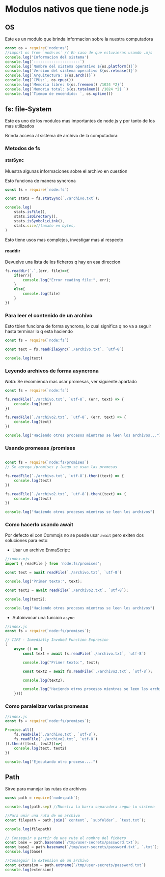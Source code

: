 # Modulos nativos que tiene node.js

## OS

Este es un modulo que brinda informacion sobre la nuestra computadora

```javascript
const os = require('node:os')
//import os from `node:os` // En caso de que estuvieras usando .mjs
console.log('Informacion del sistema')
console.log(`---------------------`)
console.log(`Nombre del sistema operativo ${os.platform()}`)
console.log(`Version del sistema operativo ${os.release()}`)
console.log(`Arquitectura: ${os.arch()}`)
console.log(`CPUs:`, os.cpus())
console.log(`Memoria libre: ${os.freemem() /1024 *2}`)
console.log(`Memoria total: ${os.totalmem() /1024 *2} `)
console.log(`Tiempo de encendido: `, os.uptime())
```

## fs: file-System

Este es uno de los modulos mas importantes de node.js y por tanto de los mas utilizados

Brinda acceso al sistema de archivo de la computadora

### Metodos de fs

#### statSync

Muestra algunas informaciones sobre el archivo en cuestion

Esto funciona de manera syncrona

```javascript
const fs = require(`node:fs`)

const stats = fs.statSync(`./archivo.txt`);

console.log(
    stats.isFile(),
    stats.isDirectory(),
    stats.isSymbolicLink(),
    stats.size//tamaño en bytes,
)
```

Esto tiene usos mas complejos, investigar mas al respecto

#### readdir

Devuelve una lista de los ficheros q hay en esa direccion

```javascript
fs.readdir(`.`,(err, file)=>{
    if(err){
        console.log("Error reading file:", err);
    }
    else{
        console.log(file)
    }
})
```

### Para leer el contenido de un archivo

Esto tbien funciona de forma syncrona, lo cual significa q no va a seguir hasta terminar lo q esta haciendo

```javascript
const fs = require(`node:fs`)

const text = fs.readFileSync(`./archivo.txt`, `utf-8`)

console.log(text) 
```

### Leyendo archivos de forma asyncrona

*Nota:* Se recomienda mas usar promesas, ver siguiente apartado

```javascript
const fs = require(`node:fs`)

fs.readFile(`./archivo.txt`, `utf-8`, (err, text) => {
    console.log(text)
})

fs.readFile(`./archivo2.txt`, `utf-8`, (err, text) => {
    console.log(text)
})

console.log("Haciendo otros procesos mientras se leen los archivos...") 
```

### Usando promesas /promises

```javascript

const fs = require(`node:fs/promises`)
// Se agrega /promises y luego se usan las promesas

fs.readFile(`./archivo.txt`, `utf-8`).then((text) => {
    console.log(text)
})

fs.readFile(`./archivo2.txt`, `utf-8`).then((text) => {
    console.log(text)
})

console.log("Haciendo otros procesos mientras se leen los archivos") 
```

### Como hacerlo usando await

Por defecto el con Commojs no se puede usar `await` pero exiten dos soluciones para esto:

- Usar un archivo EnmaScript:

```javascript
//index.mjs
import { readFile } from 'node:fs/promises';

const text = await readFile(`./archivo.txt`, `utf-8`)

console.log("Primer texto:", text);

const text2 = await readFile(`./archivo2.txt`, `utf-8`);

console.log(text2);

console.log("Haciendo otros procesos mientras se leen los archivos") 
```

- Autoinvocar una funcion `async`:

```javascript
//index.js
const fs = require(`node:fs/promises`);

// IIFE - Inmediatly Invoked Function Expresion
(
    async () => {
        const text = await fs.readFile(`./archivo.txt`, `utf-8`)

        console.log("Primer texto:", text);

        const text2 = await fs.readFile(`./archivo2.txt`, `utf-8`);

        console.log(text2);

        console.log("Haciendo otros procesos mientras se leen los archivos")
    })()
```

### Como paralelizar varias promesas

```javascript
//index.js
const fs = require(`node:fs/promises`);

Promise.all([
    fs.readFile(`./archivo.txt`, `utf-8`),
    fs.readFile(`./archivo2.txt`, `utf-8`)
]).then(([text, text2])=>{
    console.log(text, text2)
})

console.log("Ejecutando otro proceso....")
```

## Path

Sirve para manejar las rutas de archivos

```javascript
const path = require(`node:path`);

console.log(path.sep) //Muestra la barra separadora segun tu sistema

//Para unir una ruta de un archivo
const filepath = path.join(` content`, `subfolder`, `test.txt`);

console.log(filepath)

// Conseguir a partir de una ruta el nombre del fichero
const base = path.basename(`/tmp/user-secrets/password.txt`);
const base2 = path.basename(`/tmp/user-secrets/password.txt`, `.txt`); 
console.log(base)

//Conseguir la extension de un archivo
const extension = path.extname(`/tmp/user-secrets/password.txt`)
console.log(extension)
```
